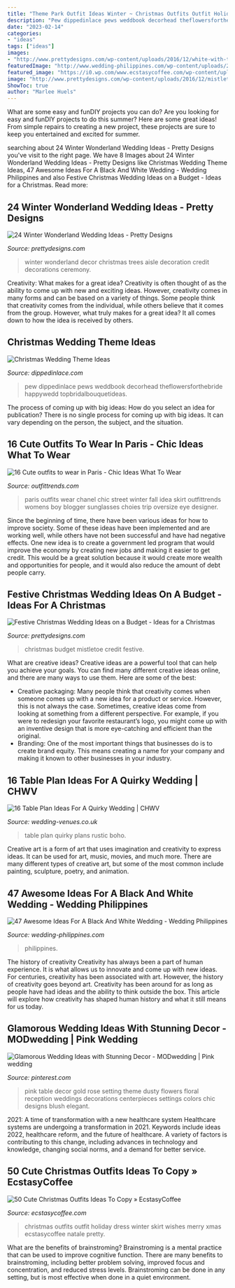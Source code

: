 ```yaml
---
title: "Theme Park Outfit Ideas Winter ~ Christmas Outfits Outfit Holiday Dress Winter Skirt Wishes Merry Xmas Ecstasycoffee Natale Pretty"
description: "Pew dippedinlace pews weddbook decorhead theflowersforthebride happywedd topbridalbouquetideas"
date: "2023-02-14"
categories:
- "ideas"
tags: ["ideas"]
images:
- "http://www.prettydesigns.com/wp-content/uploads/2016/12/white-with-trees.jpg"
featuredImage: "http://www.wedding-philippines.com/wp-content/uploads/2015/11/Wedding-Philippines-47-Black-and-White-Wedding-Ideas-42-700x900.jpg"
featured_image: "https://i0.wp.com/www.ecstasycoffee.com/wp-content/uploads/2016/10/Merry-Christmas-Wishes.jpg"
image: "http://www.prettydesigns.com/wp-content/uploads/2016/12/mistletoe.jpg"
ShowToc: true
author: "Marlee Huels"
---
```



What are some easy and funDIY projects you can do?
Are you looking for easy and funDIY projects to do this summer? Here are some great ideas! From simple repairs to creating a new project, these projects are sure to keep you entertained and excited for summer.

	

		
searching about 24 Winter Wonderland Wedding Ideas - Pretty Designs you've visit to the right page. We have 8 Images about 24 Winter Wonderland Wedding Ideas - Pretty Designs like Christmas Wedding Theme Ideas, 47 Awesome Ideas For A Black And White Wedding - Wedding Philippines and also Festive Christmas Wedding Ideas on a Budget - Ideas for a Christmas. Read more:
		
    
## 24 Winter Wonderland Wedding Ideas - Pretty Designs

<img loading=lazy src="http://www.prettydesigns.com/wp-content/uploads/2016/12/white-with-trees.jpg" onerror="this.onerror=null;this.src='https://tse3.mm.bing.net/th?id=OIP.SvcN7YjRO2tvyxXKctdb6AHaLH&amp;pid=15.1';" alt="24 Winter Wonderland Wedding Ideas - Pretty Designs">

_Source: prettydesigns.com_

>winter wonderland decor christmas trees aisle decoration credit decorations ceremony. 

	

Creativity: What makes for a great idea?
Creativity is often thought of as the ability to come up with new and exciting ideas. However, creativity comes in many forms and can be based on a variety of things. Some people think that creativity comes from the individual, while others believe that it comes from the group. However, what truly makes for a great idea? It all comes down to how the idea is received by others.

    
## Christmas Wedding Theme Ideas

<img loading=lazy src="https://dippedinlace.com/wp-content/uploads/2014/08/Christmas-Wedding-Theme-Ideas-16.jpg" onerror="this.onerror=null;this.src='https://tse2.mm.bing.net/th?id=OIP.eKcHl5T5sfOjwXAvjTcO2QHaLF&amp;pid=15.1';" alt="Christmas Wedding Theme Ideas">

_Source: dippedinlace.com_

>pew dippedinlace pews weddbook decorhead theflowersforthebride happywedd topbridalbouquetideas. 

	

The process of coming up with big ideas: How do you select an idea for publication?
There is no single process for coming up with big ideas. It can vary depending on the person, the subject, and the situation.

    
## 16 Cute Outfits To Wear In Paris - Chic Ideas What To Wear

<img loading=lazy src="https://www.outfittrends.com/wp-content/uploads/2015/03/choies-faldas-chanel-jerseyslook-main-single.jpg" onerror="this.onerror=null;this.src='https://tse3.mm.bing.net/th?id=OIP.EMDMIzPUVtofKkCW62RGmwHaK3&amp;pid=15.1';" alt="16 Cute outfits to wear in Paris - Chic Ideas What To Wear">

_Source: outfittrends.com_

>paris outfits wear chanel chic street winter fall idea skirt outfittrends womens boy blogger sunglasses choies trip oversize eye designer. 

	

Since the beginning of time, there have been various ideas for how to improve society. Some of these ideas have been implemented and are working well, while others have not been successful and have had negative effects. One new idea is to create a government led program that would improve the economy by creating new jobs and making it easier to get credit. This would be a great solution because it would create more wealth and opportunities for people, and it would also reduce the amount of debt people carry.

    
## Festive Christmas Wedding Ideas On A Budget - Ideas For A Christmas

<img loading=lazy src="http://www.prettydesigns.com/wp-content/uploads/2016/12/mistletoe.jpg" onerror="this.onerror=null;this.src='https://tse4.mm.bing.net/th?id=OIP.YyuQc4GRxjJ_J5npQnzWCgHaLH&amp;pid=15.1';" alt="Festive Christmas Wedding Ideas on a Budget - Ideas for a Christmas">

_Source: prettydesigns.com_

>christmas budget mistletoe credit festive. 

	

What are creative ideas?
Creative ideas are a powerful tool that can help you achieve your goals. You can find many different creative ideas online, and there are many ways to use them. Here are some of the best:  
- Creative packaging: Many people think that creativity comes when someone comes up with a new idea for a product or service. However, this is not always the case. Sometimes, creative ideas come from looking at something from a different perspective. For example, if you were to redesign your favorite restaurant’s logo, you might come up with an inventive design that is more eye-catching and efficient than the original. 
- Branding: One of the most important things that businesses do is to create brand equity. This means creating a name for your company and making it known to other businesses in your industry.

    
## 16 Table Plan Ideas For A Quirky Wedding | CHWV

<img loading=lazy src="https://www.wedding-venues.co.uk/sites/default/files/Table-Plan-Ideas-for-a-Quirky-Wedding-InBlogImage.jpg" onerror="this.onerror=null;this.src='https://tse1.mm.bing.net/th?id=OIP.hUwHjQQ4T_ZtnMuu-CcMvQHaLc&amp;pid=15.1';" alt="16 Table Plan Ideas For A Quirky Wedding | CHWV">

_Source: wedding-venues.co.uk_

>table plan quirky plans rustic boho. 

	

Creative art is a form of art that uses imagination and creativity to express ideas. It can be used for art, music, movies, and much more. There are many different types of creative art, but some of the most common include painting, sculpture, poetry, and animation.

    
## 47 Awesome Ideas For A Black And White Wedding - Wedding Philippines

<img loading=lazy src="http://www.wedding-philippines.com/wp-content/uploads/2015/11/Wedding-Philippines-47-Black-and-White-Wedding-Ideas-42-700x900.jpg" onerror="this.onerror=null;this.src='https://tse1.mm.bing.net/th?id=OIP.-2j15uA9WABf01IgyIA5JAHaJh&amp;pid=15.1';" alt="47 Awesome Ideas For A Black And White Wedding - Wedding Philippines">

_Source: wedding-philippines.com_

>philippines. 

	

The history of creativity
Creativity has always been a part of human experience. It is what allows us to innovate and come up with new ideas. For centuries, creativity has been associated with art. However, the history of creativity goes beyond art. Creativity has been around for as long as people have had ideas and the ability to think outside the box. This article will explore how creativity has shaped human history and what it still means for us today.

    
## Glamorous Wedding Ideas With Stunning Decor - MODwedding | Pink Wedding

<img loading=lazy src="https://i.pinimg.com/originals/93/20/cc/9320cc17974c6717ba08bdd2545eaeb8.jpg" onerror="this.onerror=null;this.src='https://tse2.mm.bing.net/th?id=OIP.CWBHiKv7m5TmWmJ7G4mKpgHaKT&amp;pid=15.1';" alt="Glamorous Wedding Ideas with Stunning Decor - MODwedding | Pink wedding">

_Source: pinterest.com_

>pink table decor gold rose setting theme dusty flowers floral reception weddings decorations centerpieces settings colors chic designs blush elegant. 

	

2021: A time of transformation with a new healthcare system
Healthcare systems are undergoing a transformation in 2021. Keywords include ideas 2022, healthcare reform, and the future of healthcare. A variety of factors is contributing to this change, including advances in technology and knowledge, changing social norms, and a demand for better service.

    
## 50 Cute Christmas Outfits Ideas To Copy » EcstasyCoffee

<img loading=lazy src="https://i0.wp.com/www.ecstasycoffee.com/wp-content/uploads/2016/10/Merry-Christmas-Wishes.jpg" onerror="this.onerror=null;this.src='https://tse1.mm.bing.net/th?id=OIP._biOk7-BR85heT5X-15XpgHaLH&amp;pid=15.1';" alt="50 Cute Christmas Outfits Ideas To Copy » EcstasyCoffee">

_Source: ecstasycoffee.com_

>christmas outfits outfit holiday dress winter skirt wishes merry xmas ecstasycoffee natale pretty. 

	

What are the benefits of brainstroming?
Brainstroming is a mental practice that can be used to improve cognitive function. There are many benefits to brainstroming, including better problem solving, improved focus and concentration, and reduced stress levels. Brainstroming can be done in any setting, but is most effective when done in a quiet environment.

